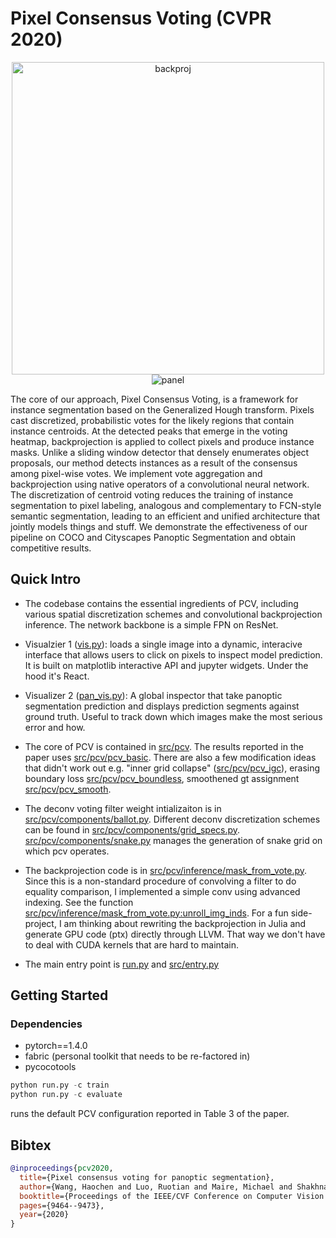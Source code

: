 # Pixel Consensus Voting (CVPR 2020)

<div align="center">
  <img width="500" alt="backproj" src="https://user-images.githubusercontent.com/17956191/119717745-b473d900-be34-11eb-81f1-16e7a6bcfd96.png">
  <img alt="panel" src="https://user-images.githubusercontent.com/17956191/119717968-ff8dec00-be34-11eb-86c6-c81f0ec8dae0.png">
</div>


The core of our approach, Pixel Consensus Voting, is a framework for instance segmentation based on the Generalized Hough transform. Pixels cast discretized, probabilistic votes for the likely regions that contain instance centroids. At the detected peaks that emerge in the voting heatmap, backprojection is applied to collect pixels and produce instance masks. Unlike a sliding window detector that densely enumerates object proposals, our method detects instances as a result of the consensus among pixel-wise votes. We implement vote aggregation and backprojection using native operators of a convolutional neural network. The discretization of centroid voting reduces the training of instance segmentation to pixel labeling, analogous and complementary to FCN-style semantic segmentation, leading to an efficient and unified architecture that jointly models things and stuff. We demonstrate the effectiveness of our pipeline on COCO and Cityscapes Panoptic Segmentation and obtain competitive results. 

## Quick Intro
- The codebase contains the essential ingredients of PCV, including various spatial discretization schemes and convolutional backprojection inference. The network backbone is a simple FPN on ResNet.
- Visualzier 1 ([vis.py](src/vis.py)): loads a single image into a dynamic, interacive interface that allows users to click on pixels to inspect model prediction. It is built on matplotlib interactive API and jupyter widgets. Under the hood it's React.
- Visualizer 2 ([pan_vis.py](src/pan_vis.py)): A global inspector that take panoptic segmentation prediction and displays prediction segments against ground truth. Useful to track down which images make the most serious error and how.

- The core of PCV is contained in [src/pcv](src/pcv). The results reported in the paper uses [src/pcv/pcv_basic](src/pcv/pcv_basic.py). There are also a few modification ideas that didn't work out e.g. "inner grid collapse" ([src/pcv/pcv_igc](src/pcv/pcv_igc.py)), erasing boundary loss [src/pcv/pcv_boundless](src/pcv/pcv_boundless.py), smoothened gt assignment [src/pcv/pcv_smooth](src/pcv/pcv_smooth.py).
- The deconv voting filter weight intializaiton is in [src/pcv/components/ballot.py](src/pcv/components/ballot.py). Different deconv discretization schemes can be found in [src/pcv/components/grid_specs.py](src/pcv/components/grid_specs.py). [src/pcv/components/snake.py](src/pcv/components/snake.py) manages the generation of snake grid on which pcv operates.

- The backprojection code is in [src/pcv/inference/mask_from_vote.py](src/pcv/inference/mask_from_vote.py). Since this is a non-standard procedure of convolving a filter to do equality comparison, I implemented a simple conv using advanced indexing. See the function [src/pcv/inference/mask_from_vote.py:unroll_img_inds](src/pcv/inference/mask_from_vote.py#L110-L119). For a fun side-project, I am thinking about rewriting the backprojection in Julia and generate GPU code (ptx) directly through LLVM. That way we don't have to deal with CUDA kernels that are hard to maintain. 
- The main entry point is [run.py](run.py) and [src/entry.py](src/entry.py)


## Getting Started

### Dependencies
- pytorch==1.4.0
- fabric (personal toolkit that needs to be re-factored in)
- pycocotools

~~~python
python run.py -c train
python run.py -c evaluate
~~~
runs the default PCV configuration reported in Table 3 of the paper. 


## Bibtex

```bibtex
@inproceedings{pcv2020,
  title={Pixel consensus voting for panoptic segmentation},
  author={Wang, Haochen and Luo, Ruotian and Maire, Michael and Shakhnarovich, Greg},
  booktitle={Proceedings of the IEEE/CVF Conference on Computer Vision and Pattern Recognition},
  pages={9464--9473},
  year={2020}
}
```
